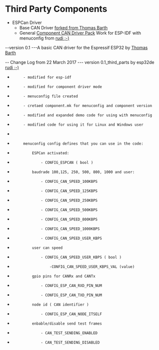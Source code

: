 # Third Party Components

- ESPCan Driver 
  - Base CAN Driver [forked from Thomas Barth](https://github.com/ThomasBarth/ESP32-CAN-Driver)
  - General [Component CAN Driver Pack](https://github.com/ESP32DE/ESP32-CAN-Driver/tree/Component_CAN_Driver_Pack) Work for ESP-IDF with menuconfig from [rudi ;-)](http://esp32.de)

 --version 0.1
 ---A basic CAN driver for the Espressif ESP32 by [Thomas Barth](http://barth-dev.de)
 
 --		Change Log from 22 March 2017
 --- 		version 0.1_third_parts by esp32de [rudi ;-)](http://esp32.de)
 *  		- modified for esp-idf
 *  		- modified for component driver mode
 *			- menuconfig file created
 * 			- cretaed component.mk for menuconfig and component version 
 *  		- modified and expanded demo code for using with menuconfig
 *			- modified code for using it for Linux and Windows user
 *
 *			menuconfig config defines that you can use in the code:
 *				ESPCan activated:
 *					- CONFIG_ESPCAN ( bool ) 
 * 				baudrade 100,125, 250, 500, 800, 1000 and user: 
 *					- CONFIG_CAN_SPEED_100KBPS 
 *					- CONFIG_CAN_SPEED_125KBPS
 *					- CONFIG_CAN_SPEED_250KBPS
 *					- CONFIG_CAN_SPEED_500KBPS
 *					- CONFIG_CAN_SPEED_800KBPS
 *					- CONFIG_CAN_SPEED_1000KBPS
 *					- CONFIG_CAN_SPEED_USER_KBPS
 *				user can speed
 *					- CONFIG_CAN_SPEED_USER_KBPS ( bool )
 *						-CONFIG_CAN_SPEED_USER_KBPS_VAL (value)
 *				gpio pins for CANRx and CANTx
 *					- CONFIG_ESP_CAN_RXD_PIN_NUM
 *					- CONFIG_ESP_CAN_TXD_PIN_NUM 
 *				node id ( CAN identifier )
 *					- CONFIG_ESP_CAN_NODE_ITSELF
 *				enbable/disable send test frames
 *					- CAN_TEST_SENDING_ENABLED
 *					- CAN_TEST_SENDING_DISABLED 
 
  


    